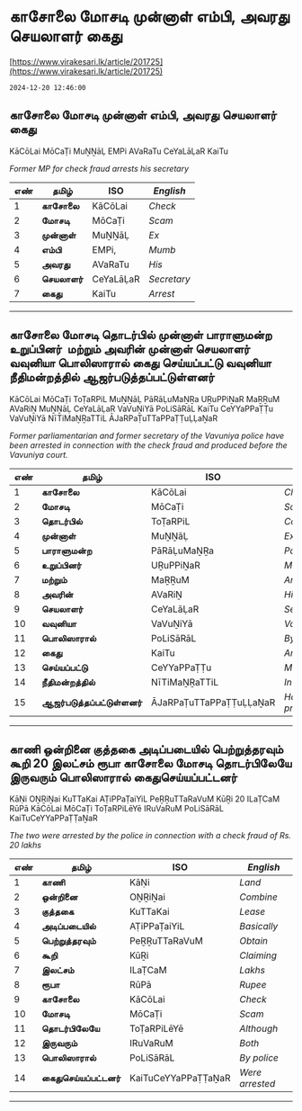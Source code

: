 # காசோலை மோசடி முன்னாள் எம்பி, அவரது செயலாளர் கைது

[https://www.virakesari.lk/article/201725](https://www.virakesari.lk/article/201725)

`2024-12-20 12:46:00`

## காசோலை மோசடி முன்னாள் எம்பி, அவரது செயலாளர் கைது

KāCōLai MōCaṬi MuṈṈāḶ EMPi AVaRaTu CeYaLāḶaR KaiTu

*Former MP for check fraud arrests his secretary*

எண்|**தமிழ்**|ISO|*English*
---|---|---|---
1|**காசோலை**|KāCōLai|*Check*
2|**மோசடி**|MōCaṬi|*Scam*
3|**முன்னாள்**|MuṈṈāḶ|*Ex*
4|**எம்பி**|EMPi,|*Mumb*
5|**அவரது**|AVaRaTu|*His*
6|**செயலாளர்**|CeYaLāḶaR|*Secretary*
7|**கைது**|KaiTu|*Arrest*

---

## காசோலை மோசடி தொடர்பில் முன்னாள் பாராளுமன்ற உறுப்பினர்  மற்றும் அவரின் முன்னாள் செயலாளர்  வவுனியா பொலிஸாரால் கைது செய்யப்பட்டு வவுனியா நீதிமன்றத்தில் ஆஜர்படுத்தப்பட்டுள்ளனர்

KāCōLai MōCaṬi ToṬaRPiL MuṈṈāḶ PāRāḶuMaṈṞa UṞuPPiṈaR MaṞṞuM AVaRiṈ MuṈṈāḶ CeYaLāḶaR VaVuṈiYā PoLiSāRāL KaiTu CeYYaPPaṬṬu VaVuṈiYā NīTiMaṈṞaTTiL ĀJaRPaṬuTTaPPaṬṬuḶḶaṈaR

*Former parliamentarian and former secretary of the Vavuniya police have been arrested in connection with the check fraud and produced before the Vavuniya court.*

எண்|**தமிழ்**|ISO|*English*
---|---|---|---
1|**காசோலை**|KāCōLai|*Check*
2|**மோசடி**|MōCaṬi|*Scam*
3|**தொடர்பில்**|ToṬaRPiL|*Connection*
4|**முன்னாள்**|MuṈṈāḶ|*Ex*
5|**பாராளுமன்ற**|PāRāḶuMaṈṞa|*Parliament*
6|**உறுப்பினர்**|UṞuPPiṈaR |*Member*
7|**மற்றும்**|MaṞṞuM|*And*
8|**அவரின்**|AVaRiṈ|*His*
9|**செயலாளர்**|CeYaLāḶaR |*Secretary*
10|**வவுனியா**|VaVuṈiYā|*Vavavaaaaaaaaaaa*
11|**பொலிஸாரால்**|PoLiSāRāL|*By police*
12|**கைது**|KaiTu|*Arrest*
13|**செய்யப்பட்டு**|CeYYaPPaṬṬu|*Made*
14|**நீதிமன்றத்தில்**|NīTiMaṈṞaTTiL|*In court*
15|**ஆஜர்படுத்தப்பட்டுள்ளனர்**|ĀJaRPaṬuTTaPPaṬṬuḶḶaṈaR|*Have been produced*

---

## காணி ஒன்றினை குத்தகை அடிப்படையில் பெற்றுத்தரவும் கூறி 20 இலட்சம் ரூபா காசோலை மோசடி தொடர்பிலேயே இருவரும் பொலிஸாரால் கைதுசெய்யப்பட்டனர்

KāṆi OṈṞiṈai KuTTaKai AṬiPPaṬaiYiL PeṞṞuTTaRaVuM KūṞi 20 ILaṬCaM RūPā KāCōLai MōCaṬi ToṬaRPiLēYē IRuVaRuM PoLiSāRāL KaiTuCeYYaPPaṬṬaṈaR

*The two were arrested by the police in connection with a check fraud of Rs. 20 lakhs*

எண்|**தமிழ்**|ISO|*English*
---|---|---|---
1|**காணி**|KāṆi|*Land*
2|**ஒன்றினை**|OṈṞiṈai|*Combine*
3|**குத்தகை**|KuTTaKai|*Lease*
4|**அடிப்படையில்**|AṬiPPaṬaiYiL|*Basically*
5|**பெற்றுத்தரவும்**|PeṞṞuTTaRaVuM|*Obtain*
6|**கூறி**|KūṞi|*Claiming*
7|**இலட்சம்**|ILaṬCaM|*Lakhs*
8|**ரூபா**|RūPā|*Rupee*
9|**காசோலை**|KāCōLai|*Check*
10|**மோசடி**|MōCaṬi|*Scam*
11|**தொடர்பிலேயே**|ToṬaRPiLēYē|*Although*
12|**இருவரும்**|IRuVaRuM|*Both*
13|**பொலிஸாரால்**|PoLiSāRāL|*By police*
14|**கைதுசெய்யப்பட்டனர்**|KaiTuCeYYaPPaṬṬaṈaR|*Were arrested*

---
